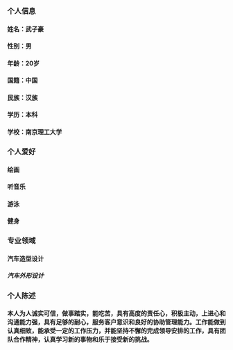 ### 个人信息
#### 姓名：武子豪 
#### 性别：男
#### 年龄：20岁
#### 国籍：中国
#### 民族：汉族
#### 学历：本科
#### 学校：南京理工大学
### 个人爱好
#### 绘画
#### 听音乐
#### 游泳
#### 健身
### 专业领域
#### 汽车造型设计
##### 汽车外形设计
### 个人陈述 
#### 本人为人诚实可信，做事踏实，能吃苦，具有高度的责任心，积极主动，上进心和沟通能力强，具有足够的耐心，服务客户意识和良好的协助管理能力。工作能做到认真细致，能承受一定的工作压力，并能坚持不懈的完成领导安排的工作，具有团队合作精神，认真学习新的事物和乐于接受新的挑战。
